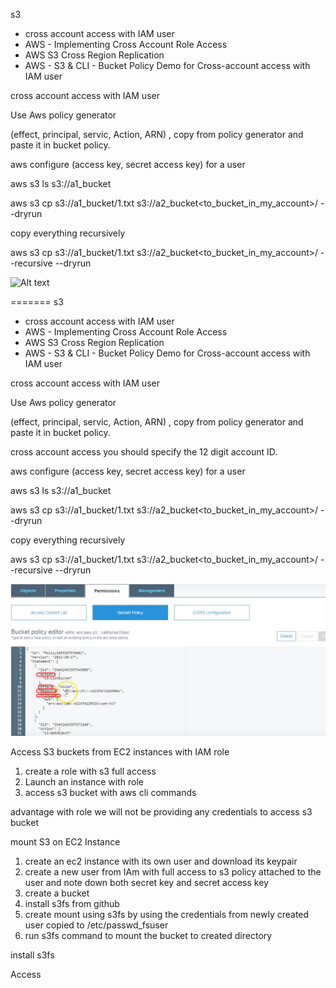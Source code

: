 
s3
- cross account access with IAM user
- AWS - Implementing Cross Account Role Access
- AWS S3 Cross Region Replication
- AWS - S3 & CLI - Bucket Policy Demo for Cross-account access with IAM user



cross account access with IAM user


Use Aws policy generator

(effect, principal, servic, Action, ARN) , copy from policy generator and paste it in bucket policy.

aws configure (access key, secret access key) for a user

aws s3 ls s3://a1_bucket<from different account>

aws s3 cp s3://a1_bucket<from different account>/1.txt s3://a2_bucket<to_bucket_in_my_account>/ --dryrun


copy everything recursively

aws s3 cp s3://a1_bucket<from different account>/1.txt s3://a2_bucket<to_bucket_in_my_account>/ --recursive --dryrun 



![Alt text](learning_aws/Cross_Account_s3.PNG?raw=true "Cross_Account_s3")


=======
s3
- cross account access with IAM user
- AWS - Implementing Cross Account Role Access
- AWS S3 Cross Region Replication
- AWS - S3 & CLI - Bucket Policy Demo for Cross-account access with IAM user



cross account access with IAM user


Use Aws policy generator

(effect, principal, servic, Action, ARN) , copy from policy generator and paste it in bucket policy.

cross account access you should specify the 12 digit account ID. 


aws configure (access key, secret access key) for a user

aws s3 ls s3://a1_bucket<from different account>

aws s3 cp s3://a1_bucket<from different account>/1.txt s3://a2_bucket<to_bucket_in_my_account>/ --dryrun


copy everything recursively

aws s3 cp s3://a1_bucket<from different account>/1.txt s3://a2_bucket<to_bucket_in_my_account>/ --recursive --dryrun 



![Alt text](Cross_Account_s3.JPG?raw=true "Cross_Account_s3")



Access S3 buckets from EC2 instances with IAM role

1) create a role with s3 full access
2) Launch an instance with role
3) access s3 bucket with aws cli commands



advantage with role we will not be providing any credentials to access s3 bucket


mount S3 on EC2 Instance

1) create an ec2 instance with its own user and download its keypair
2) create a new user from IAm with full access to s3 policy attached to the user and note down both secret key and secret access key
3) create a bucket
4) install s3fs from github
5) create mount using s3fs by using the credentials from newly created user copied to /etc/passwd_fsuser
6) run s3fs command to mount the bucket to created directory


install s3fs 


Access 
